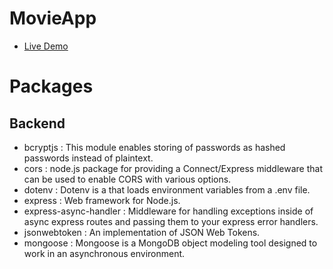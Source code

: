 # MovieApp
- [Live Demo](https://ozgur-mern-movie-app.onrender.com/)

# Packages

## Backend
- bcryptjs : This module enables storing of passwords as hashed passwords instead of plaintext.
- cors : node.js package for providing a Connect/Express middleware that can be used to enable CORS with various options.
- dotenv : Dotenv is a that loads environment variables from a .env file.
- express : Web framework for Node.js.
- express-async-handler : Middleware for handling exceptions inside of async express routes and passing them to your express error handlers.
- jsonwebtoken : An implementation of JSON Web Tokens.
- mongoose : Mongoose is a MongoDB object modeling tool designed to work in an asynchronous environment.


